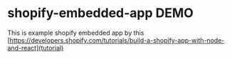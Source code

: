 # shopify-embedded-app DEMO

This is example shopify embedded app by this [https://developers.shopify.com/tutorials/build-a-shopify-app-with-node-and-react](tutorial)
